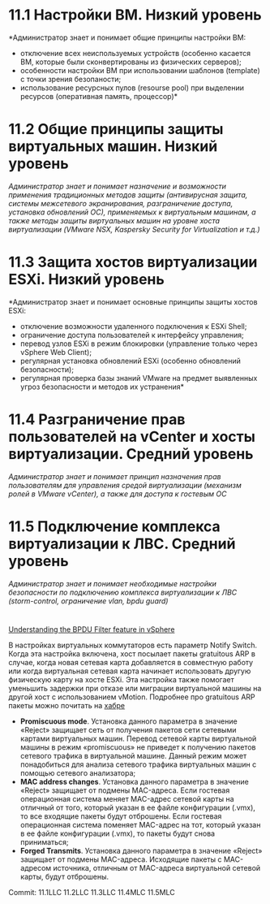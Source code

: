 # **11.1 Настройки ВМ. Низкий уровень**

*Администратор знает и понимает общие принципы настройки ВМ:
- отключение всех неиспользуемых устройств (особенно касается ВМ, которые были сконвертированы из физических серверов);
- особенности настройки ВМ при использовании шаблонов (template) с точки зрения безопаности;
- использование ресурсных пулов (resourse pool) при выделении ресурсов (оперативная память, процессор)*
#

# **11.2 Общие принципы защиты виртуальных машин. Низкий уровень**

*Администратор знает и понимает назначение и возможности применения традиционных методов защиты
(антивирусная защита, системы  межсетевого экранирования, разграничение доступа, установка обновлений ОС),
применяемых к  виртуальным машинам, а также методы защиты виртуальных машин на уровне хоста виртуализации
(VMware NSX, Kaspersky Security for Virtualization и т.д.)*
#

# **11.3 Защита хостов виртуализации ESXi. Низкий уровень**

*Администратор знает и понимает основные принципы защиты хостов ESXi:
- отключение возможности удаленного подключения к ESXi Shell;
- ограничение доступа пользователей к интерфейсу управления; 
- перевод узлов ESXi в режим блокировки (управление только через vSphere Web Client);
- регулярная установка обновлений ESXi (особенно обновлений безопасности);
- регулярная проверка базы знаний VMware на предмет выявленных угроз безопасности и методов их устранения*
#

# **11.4 Разграничение прав пользователей на vCenter и хосты виртуализации. Средний уровень**

*Администратор знает и понимает 
принцип назначения прав пользователям для управления средой виртуализации (механизм ролей в VMware vCenter), а также для доступа к гостевым ОС*
#

# **11.5 Подключение комплекса виртуализации к ЛВС. Средний уровень**

*Администратор знает и понимает необходимые настройки безопасности по подключению  комплекса виртуализации к ЛВС (storm-control, ограничение vlan, bpdu guard)*
#

[Understanding the BPDU Filter feature in vSphere](https://kb.vmware.com/s/article/2047822)

В настройках виртуальных коммутаторов есть параметр Notify Switch. Когда эта настройка включена, хост посылает пакеты gratuitous ARP в случае, когда новая сетевая карта добавляется в совместную работу или когда виртуальная сетевая карта начинает использовать другую физическую карту на хосте ESXi. Эта настройка также помогает уменьшить задержки при отказе или миграции виртуальной машины на другой хост с использованием vMotion. Подробнее про gratuitous ARP пакеты можно почитать на [хабре](https://habr.com/ru/company/cbs/blog/276863/)

- **Promiscuous mode**. Установка данного параметра в значение «Reject» защищает сеть от получения пакетов сети сетевыми картами виртуальных машин. Перевод сетевой карты виртуальной машины в режим «promiscuous» не приведет к получению пакетов сетевого трафика в виртуальной машине. Данный режим может понадобиться для анализа сетевого трафика виртуальных машин с помощью сетевого анализатора;
- **MAC address changes**. Установка данного параметра в значение «Reject» защищает от подмены MAC-адреса. Если гостевая операционная система меняет MAC-адрес сетевой карты на отличный от того, который указан в ее файле конфигурации (.vmx), то все входящие пакеты будут отброшены. Если гостевая операционная система поменяет MAC-адрес на тот, который указан в ее файле
конфигурации (.vmx), то пакеты будут снова приниматься;
- **Forged Transmits**. Установка данного параметра в значение «Reject» защищает от подмены MAC-адреса. Исходящие пакеты с MAC-адресом источника, отличным от MAC-адреса виртуальной сетевой карты, будут отброшены.

Commit: 11.1LLC 11.2LLC 11.3LLC 11.4MLC 11.5MLC
